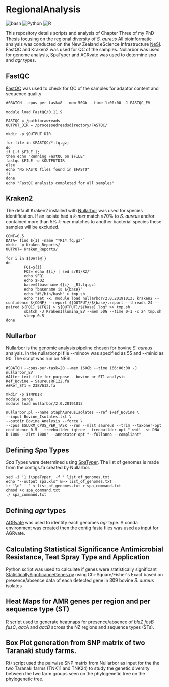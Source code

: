 # RegionalAnalysis
![bash](https://img.shields.io/badge/language-bash-green)
![Python](https://img.shields.io/badge/language-Python-blue)
![R](https://img.shields.io/badge/language-R-red)

This repository details scripts and analysis of Chapter Three of my PhD Thesis focusing on the regional diversity of *S. aureus* 
All bioinformatic analysis was conducted on the New Zealand eScience Infrastructure [NeSI](https://github.com/nesi). FastQC and Kraken2 was used for QC of the samples. Nullarbor was used for genome analysis, SpaTyper and AGRvate was used to determine *spa* and *agr* types. 

## FastQC 
[FastQC](https://www.bioinformatics.babraham.ac.uk/projects/fastqc/) was used to check for QC of the samples for adaptor content and sequence quality
```#!/bin/bash -e
#SBATCH --cpus-per-task=8 --mem 50Gb --time 1:00:00 -J FASTQC_EV

module load FastQC/0.11.9

FASTQC = /pathtorawreads
OUTPUT_DIR = /processedreadsdirectory/FASTQC/

mkdir -p $OUTPUT_DIR

for file in $FASTQC/*.fq.gz;
do
if [-f $FILE ];
then echo "Running FastQC on $FILE"
fastqc $FILE -o $OUTPUTDIR
else
echo "No FASTQ files found in $FASTQ"
fi
done
echo "FastQC analysis completed for all samples"
```

## Kraken2 
The default Kraken2 installed with [Nullarbor](https://github.com/tseemann/nullarbor) was used for species identification. If an isolate had a *k-mer* match ≤70% to *S. aureus* and/or contained more than 5% *k-mer* matches to another bacterial species these samples will be excluded. 

```#!/bin/bash
CONF=0.5
DATA=`find ${1} -name "*R1*.fq.gz"`
mkdir -p Kraken_Reports/
OUTPUT= Kraken_Reports/

for i in ${DAT[@]}
do
        FQ1=${i}
        FQ2=`echo ${i} | sed s/R1/R2/`
        echo $FQ1
        echo $FQ2
        base=$(basename ${i}  _R1.fq.gz)
        echo "basename is ${base}"
        echo "#!/bin/bash" > tmp.sh
        echo "set -x; module load nullarbor/2.0.20191013; kraken2 --confidence ${CONF} --report ${OUTPUT}/${base}.report --threads 24 --paired ${FQ1} ${FQ2} > ${OUTPUT}/${base}.log" >> tmp.sh
        sbatch -J KrakenIllumina_EV --mem 50G --time 0-1 -c 24 tmp.sh
        sleep 0.5
done
```
## Nullarbor
[Nullarbor](https://github.com/tseemann/nullarbor) is the genomic analysis pipeline chosen for bovine *S. aureus* analysis. In the nullarbor.pl file --mincov was specified as 55 and --minid as 90. The script was run on NESI. 

```#!/bin/bash -e
#SBATCH --cpus-per-task=20 --mem 160Gb --time 166:00:00 -J nullarbor_EV
#Alter text file for purpose - bovine or ST1 analysis
Ref_Bovine = SaureusRF122.fa
##Ref_ST1 = 23EV612.fa

mkdir -p $TMPDIR
module purge
module load nullarbor/2.0.20191013

nullarbor.pl --name StaphAureusIsolates --ref $Ref_Bovine \
--input Bovine_Isolates.txt \
--outdir Bovine_Analysis --force \
--cpus $SLURM_CPUS_PER_TASK --run --mlst saureus --trim --taxoner-opt confidence 0.5 --treebuilder iqtree --treebuilder-opt "-wbtl -st DNA -b 1000 --alrt 1000" --annotator-opt "--fullanno --compliant"
```

## Defining *Spa* Types 
*Spa* Types were determined using [SpaTyper](https://github.com/HCGB-IGTP/spaTyper). The list of genomes is made from the contigs.fa created by Nullarbor. 
```ls *.fa > list_of_genomes.txt ##Creating a list of genomes from all fastq files 
sed -i '1 i\spaTyper  -f ' list_of_genomes.txt
echo "--output spa.xls" &>> list_of_genomes.txt
tr '\n' ' ' < list_of_genomes.txt > spa_command.txt
chmod +x spa_command.txt
./ spa_command.txt
```
## Defining *agr* types
[AGRvate](https://github.com/VishnuRaghuram94/AgrVATE) was used to identify each genomes *agr* type. A conda environment was created then the contig fasta files was used as input for AGRvate. 

## Calculating Statistical Significance Antimicrobial Resistance, Teat Spray Type and Application 
Python script was used to calculate if genes were statistically significant [StatisticallySignficanceGenes.py](https://github.com/emv6/RegionalAnalysis/blob/main/StatisticallySignificant.py) using Chi-Square/Fisher's Exact based on presence/absence data of each detected gene in 309 bovine *S. aureus* isolates 

## Heat Maps for AMR genes per region and per sequence type (ST) 
[R]() script used to generate heatmaps for presence/absence of *blaZ* *fosB* *fusC*, *qacA* and *qacB* across the NZ regions and sequence types (STs). 

## Box Plot generation from SNP matrix of two Taranaki study farms. 
R() script used the pairwise SNP matrix from Nullarbor as input for the the two Taranaki farms (TNK11 and TNK24) to study the genetic diversity between the two farm groups seen on the phylogenetic tree on the phylogenetic tree.  





